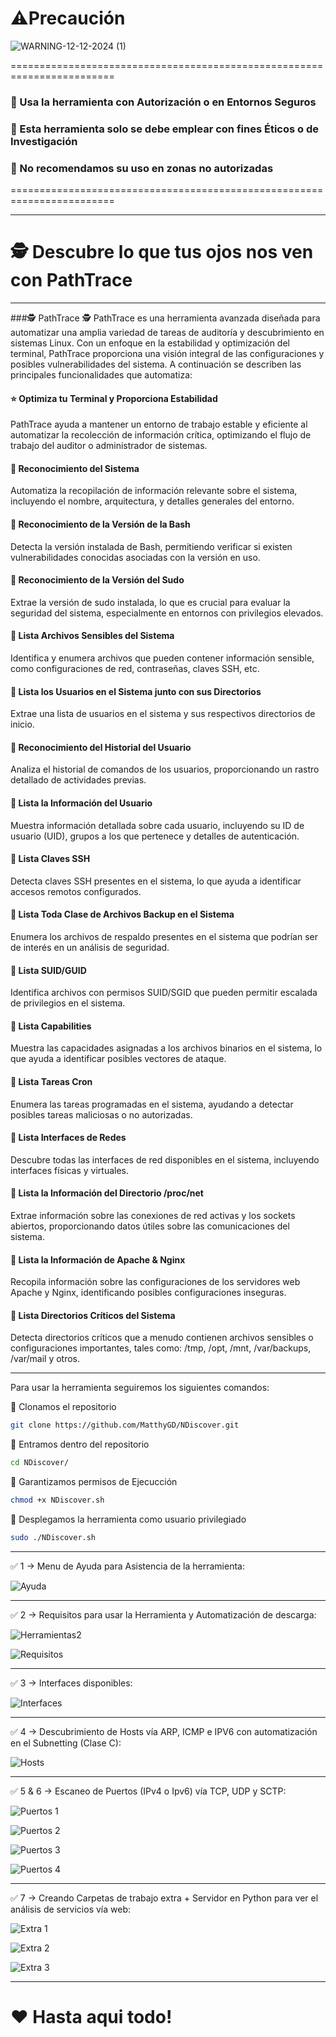 # ⚠️Precaución

![WARNING-12-12-2024 (1)](https://github.com/user-attachments/assets/148e670a-8284-47b0-9080-e8fbd738d85b)

========================================================================

### 👮 Usa la herramienta con Autorización o en Entornos Seguros
### 👮 Esta herramienta solo se debe emplear con fines Éticos o de Investigación
### 👮 No recomendamos su uso en zonas no autorizadas

========================================================================

------------------------------------------------------------------------------------------------------------------------------------------------------------

# 🕵️ Descubre lo que tus ojos nos ven con PathTrace 


------------------------------------------------------------------------------------------------------------------------------------------------------------

###🕵️ PathTrace 🕵️
PathTrace es una herramienta avanzada diseñada para automatizar una amplia variedad de tareas de auditoría y descubrimiento en sistemas Linux. Con un enfoque en la estabilidad y optimización del terminal, PathTrace proporciona una visión integral de las configuraciones y posibles vulnerabilidades del sistema. A continuación se describen las principales funcionalidades que automatiza:

#### ⭐ Optimiza tu Terminal y Proporciona Estabilidad
PathTrace ayuda a mantener un entorno de trabajo estable y eficiente al automatizar la recolección de información crítica, optimizando el flujo de trabajo del auditor o administrador de sistemas.
#### 🔎 Reconocimiento del Sistema
Automatiza la recopilación de información relevante sobre el sistema, incluyendo el nombre, arquitectura, y detalles generales del entorno.
#### 🔎 Reconocimiento de la Versión de la Bash
Detecta la versión instalada de Bash, permitiendo verificar si existen vulnerabilidades conocidas asociadas con la versión en uso.
#### 🔎 Reconocimiento de la Versión del Sudo
Extrae la versión de sudo instalada, lo que es crucial para evaluar la seguridad del sistema, especialmente en entornos con privilegios elevados.
#### 🔎 Lista Archivos Sensibles del Sistema
Identifica y enumera archivos que pueden contener información sensible, como configuraciones de red, contraseñas, claves SSH, etc.
#### 🔎 Lista los Usuarios en el Sistema junto con sus Directorios
Extrae una lista de usuarios en el sistema y sus respectivos directorios de inicio.
#### 🔎 Reconocimiento del Historial del Usuario
Analiza el historial de comandos de los usuarios, proporcionando un rastro detallado de actividades previas.
#### 🔎 Lista la Información del Usuario
Muestra información detallada sobre cada usuario, incluyendo su ID de usuario (UID), grupos a los que pertenece y detalles de autenticación.
#### 🔎 Lista Claves SSH
Detecta claves SSH presentes en el sistema, lo que ayuda a identificar accesos remotos configurados.
#### 🔎 Lista Toda Clase de Archivos Backup en el Sistema
Enumera los archivos de respaldo presentes en el sistema que podrían ser de interés en un análisis de seguridad.
#### 🔎 Lista SUID/GUID
Identifica archivos con permisos SUID/SGID que pueden permitir escalada de privilegios en el sistema.
#### 🔎 Lista Capabilities
Muestra las capacidades asignadas a los archivos binarios en el sistema, lo que ayuda a identificar posibles vectores de ataque.
#### 🔎 Lista Tareas Cron
Enumera las tareas programadas en el sistema, ayudando a detectar posibles tareas maliciosas o no autorizadas.
#### 🔎 Lista Interfaces de Redes
Descubre todas las interfaces de red disponibles en el sistema, incluyendo interfaces físicas y virtuales.
#### 🔎 Lista la Información del Directorio /proc/net
Extrae información sobre las conexiones de red activas y los sockets abiertos, proporcionando datos útiles sobre las comunicaciones del sistema.
#### 🔎 Lista la Información de Apache & Nginx
Recopila información sobre las configuraciones de los servidores web Apache y Nginx, identificando posibles configuraciones inseguras.
#### 🔎 Lista Directorios Críticos del Sistema
Detecta directorios críticos que a menudo contienen archivos sensibles o configuraciones importantes, tales como:
/tmp, /opt, /mnt, /var/backups, /var/mail y otros.

------------------------------------------------------------------------------------------------------------------------------------------------------------

Para usar la herramienta seguiremos los siguientes comandos:

🔴 Clonamos el repositorio

```bash
git clone https://github.com/MatthyGD/NDiscover.git
```

🔴 Entramos dentro del repositorio

```bash
cd NDiscover/
```

🔴 Garantizamos permisos de Ejecucción

```bash
chmod +x NDiscover.sh
```

🔴 Desplegamos la herramienta como usuario privilegiado

```bash
sudo ./NDiscover.sh
```

------------------------------------------------------------------------------------------------------------------------------------------------------------

✅ 1 -> Menu de Ayuda para Asistencia de la herramienta:


![Ayuda](https://github.com/user-attachments/assets/4fe40482-ea04-4284-89f0-d2c40f6e66f8)

------------------------------------------------------------------------------------------------------------------------------------------------------------

✅ 2 -> Requisitos para usar la Herramienta y Automatización de descarga:

![Herramientas2](https://github.com/user-attachments/assets/f7240853-3197-4703-947f-393e472af7b2)

![Requisitos](https://github.com/user-attachments/assets/8c2e3d37-63e0-4e02-8a10-3f6724efefa3)

------------------------------------------------------------------------------------------------------------------------------------------------------------

✅ 3 -> Interfaces disponibles:

![Interfaces](https://github.com/user-attachments/assets/93c5e3bf-7cc8-4cfc-85d5-4c08b4d943eb)

------------------------------------------------------------------------------------------------------------------------------------------------------------

✅ 4 -> Descubrimiento de Hosts vía ARP, ICMP e IPV6 con automatización en el Subnetting (Clase C):

![Hosts](https://github.com/user-attachments/assets/a3614eef-81e3-4f4d-b843-89a6a64fa3c3)

------------------------------------------------------------------------------------------------------------------------------------------------------------

✅ 5 & 6 -> Escaneo de Puertos (IPv4 o Ipv6) vía TCP, UDP y SCTP:

![Puertos 1](https://github.com/user-attachments/assets/cd44eac4-4084-4a58-9d40-360d149e5175)

![Puertos 2](https://github.com/user-attachments/assets/92bdc3e1-a313-4105-a0ac-5a6909dc136e)

![Puertos 3](https://github.com/user-attachments/assets/dd7ffec6-99b8-4bcd-9d5a-713d079a955c)

![Puertos 4](https://github.com/user-attachments/assets/44b8b27b-1a56-4f56-94fd-aeb20b35232a)

------------------------------------------------------------------------------------------------------------------------------------------------------------

✅ 7 -> Creando Carpetas de trabajo extra + Servidor en Python para ver el análisis de servicios vía web:

![Extra 1](https://github.com/user-attachments/assets/f09b5cc8-4174-40ef-af18-7e1bde34006f)

![Extra 2](https://github.com/user-attachments/assets/14186cd1-a482-404e-853a-b9d35f241f3e)

![Extra 3](https://github.com/user-attachments/assets/8732c927-9abb-4e8c-8845-91ae12df9bb5)


------------------------------------------------------------------------------------------------------------------------------------------------------------

# ❤️ Hasta aqui todo!
